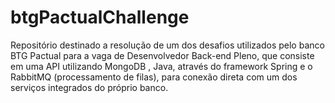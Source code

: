 # btgPactualChallenge
Repositório destinado a resolução de um dos desafios utilizados pelo banco BTG Pactual para a vaga de Desenvolvedor Back-end Pleno, que consiste em uma API utilizando MongoDB , Java, através do framework Spring e o RabbitMQ (processamento de filas), para conexão direta com um dos serviços integrados do próprio banco.
